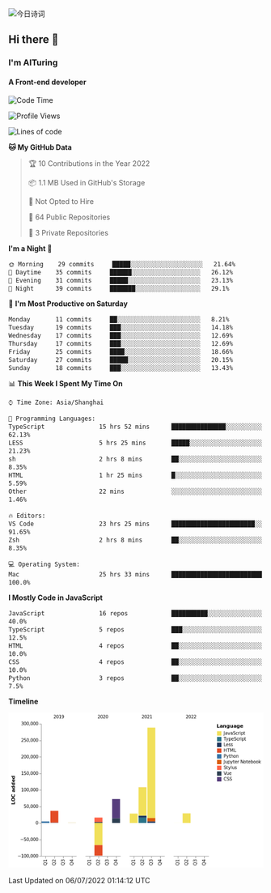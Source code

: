 <img alt="今日诗词" src="https://v2.jinrishici.com/one.svg?font-size=30&spacing=2&color=skyblue" style="max-width:100%; display: block; margin: 0 auto;">

## Hi there 👋
### I'm AITuring
#### A Front-end developer

<!-- <img src="./dhx.gif" width="400px"/> -->

<!--START_SECTION:waka-->
![Code Time](http://img.shields.io/badge/Code%20Time-0%20secs-blue)

![Profile Views](http://img.shields.io/badge/Profile%20Views-0-blue)

![Lines of code](https://img.shields.io/badge/From%20Hello%20World%20I%27ve%20Written-486%20Thousand%20lines%20of%20code-blue)

**🐱 My GitHub Data** 

> 🏆 10 Contributions in the Year 2022
 > 
> 📦 1.1 MB Used in GitHub's Storage 
 > 
> 🚫 Not Opted to Hire
 > 
> 📜 64 Public Repositories 
 > 
> 🔑 3 Private Repositories  
 > 
**I'm a Night 🦉** 

```text
🌞 Morning    29 commits     █████░░░░░░░░░░░░░░░░░░░░   21.64% 
🌆 Daytime    35 commits     ██████░░░░░░░░░░░░░░░░░░░   26.12% 
🌃 Evening    31 commits     █████░░░░░░░░░░░░░░░░░░░░   23.13% 
🌙 Night      39 commits     ███████░░░░░░░░░░░░░░░░░░   29.1%

```
📅 **I'm Most Productive on Saturday** 

```text
Monday       11 commits     ██░░░░░░░░░░░░░░░░░░░░░░░   8.21% 
Tuesday      19 commits     ███░░░░░░░░░░░░░░░░░░░░░░   14.18% 
Wednesday    17 commits     ███░░░░░░░░░░░░░░░░░░░░░░   12.69% 
Thursday     17 commits     ███░░░░░░░░░░░░░░░░░░░░░░   12.69% 
Friday       25 commits     ████░░░░░░░░░░░░░░░░░░░░░   18.66% 
Saturday     27 commits     █████░░░░░░░░░░░░░░░░░░░░   20.15% 
Sunday       18 commits     ███░░░░░░░░░░░░░░░░░░░░░░   13.43%

```


📊 **This Week I Spent My Time On** 

```text
⌚︎ Time Zone: Asia/Shanghai

💬 Programming Languages: 
TypeScript               15 hrs 52 mins      ███████████████░░░░░░░░░░   62.13% 
LESS                     5 hrs 25 mins       █████░░░░░░░░░░░░░░░░░░░░   21.23% 
sh                       2 hrs 8 mins        ██░░░░░░░░░░░░░░░░░░░░░░░   8.35% 
HTML                     1 hr 25 mins        █░░░░░░░░░░░░░░░░░░░░░░░░   5.59% 
Other                    22 mins             ░░░░░░░░░░░░░░░░░░░░░░░░░   1.46%

🔥 Editors: 
VS Code                  23 hrs 25 mins      ███████████████████████░░   91.65% 
Zsh                      2 hrs 8 mins        ██░░░░░░░░░░░░░░░░░░░░░░░   8.35%

💻 Operating System: 
Mac                      25 hrs 33 mins      █████████████████████████   100.0%

```

**I Mostly Code in JavaScript** 

```text
JavaScript               16 repos            ██████████░░░░░░░░░░░░░░░   40.0% 
TypeScript               5 repos             ███░░░░░░░░░░░░░░░░░░░░░░   12.5% 
HTML                     4 repos             ██░░░░░░░░░░░░░░░░░░░░░░░   10.0% 
CSS                      4 repos             ██░░░░░░░░░░░░░░░░░░░░░░░   10.0% 
Python                   3 repos             ██░░░░░░░░░░░░░░░░░░░░░░░   7.5%

```


**Timeline**

![Chart not found](https://raw.githubusercontent.com/AITuring/AITuring/main/charts/bar_graph.png) 


 Last Updated on 06/07/2022 01:14:12 UTC
<!--END_SECTION:waka-->



